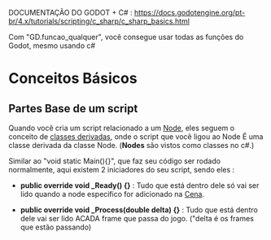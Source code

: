 DOCUMENTAÇÃO DO GODOT + C# :
https://docs.godotengine.org/pt-br/4.x/tutorials/scripting/c_sharp/c_sharp_basics.html



Com "GD.funcao_qualquer", você consegue usar todas as funções do Godot, mesmo usando c#

# Conceitos Básicos
## Partes Base de um script 
Quando você cria um script relacionado a um [Node](link_Nodes_godot.md), eles seguem o conceito de [classes derivadas](link_Class.md), onde o script que você ligou ao Node É uma classe derivada da classe Node. (**Nodes** são vistos como classes no c#.)

Similar ao "void static Main(){}", que faz seu código ser rodado normalmente, aqui existem 2 iniciadores do seu script, sendo eles : 
* **public override void \_Ready() {}** : Tudo que está dentro dele só vai ser lido quando a node especifico for adicionado na [Cena](link_Cenas_Godot).

* **public override void \_Process(double delta) {}** : Tudo que está dentro dele vai ser lido ACADA frame que passa do jogo. ("delta é os frames que estão passando)

